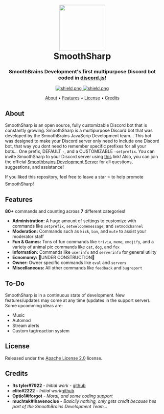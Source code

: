 <h1 align="center">
  <br>
  <a href="https://github.com/TjWit/SmoothSharpBOT"><img height="150" width="150" src="https://camo.githubusercontent.com/a898ae65f500f0590be5c3bc6d9a6d1eec617f083503ac826f6efb6fb26a2c71/68747470733a2f2f63646e2e646973636f72646170702e636f6d2f6174746163686d656e74732f3833333930313536383535343034313430352f3833373530363031333834353235383330342f62383061386165623965633535386530653538633934383565363739383736352e706e67"></a>
  <br>
  SmoothSharp
  <br>
</h1>

<h3 align=center>SmoothBrains Development's first multipurpose Discord bot coded in <a href=https://github.com/discordjs/discord.js>discord.js</a>!</h3>


<div align=center>

  <a href="https://github.com/discordjs">
    <img src="https://img.shields.io/badge/discord.js-v12.3.1-blue.svg?logo=npm" alt="shield.png">
  </a>

  <a href="https://github.com/TjWit/SmoothSharpBOT/blob/LICENSE">
    <img src="https://img.shields.io/badge/license-APACHE%2.0-green" alt="shield.png">
  </a>

</div>

<p align="center">
  <a href="#about">About</a>
  •
  <a href="#features">Features</a>
  •
  <a href="#license">License</a>
  •
  <a href="#credits">Credits</a>
</p>

## About

SmoothSharp is an open source, fully customizable Discord bot that is constantly growing.                 SmoothSharp is a multipurpose Discord bot that was developed by the SmoothBrains JavaScrip Development team... This bot was designed to make your Discord server only need to include one Discord bot, that way you dont need to remember specific prefixes for all your bots... One prefix, DEFAULT `-`, and a CUSTOMIZABLE `-setprefix`. You can invite SmoothSharp to your Discord server using [this](https://discord.com/api/oauth2/authorize?client_id=836362818047049778&permissions=8&scope=bot) link! Also, you can join the official [Smoothbrains Development Server](https://discord.gg/5cJZcGqbuM) for all questions, suggestions, and assistance!

If you liked this repository, feel free to leave a star ⭐ to help promote SmoothSharp!

## Features

**80+** commands and counting across **7** different categories!

  * **Administration:** A huge amount of settings to customize with commands like `setprefix`, `setwelcomemessage`, and `setmodchannel`
  * **Moderation:** Commands such as `kick`, `ban`, and `mute` to assist your moderator staff
  * **Fun & Games:** Tons of fun commands like `trivia`, `meme`, `emojify`, and a variety of animal pic commands like `cat`, `dog`, and `fox`
  * **Information:** Commands like `userinfo` and `serverinfo` for general utility
  * **Ecnomomy:** 🚧UNDER CONSTRUCTION🚧
  * **Owner:** Owner specific commands like `eval` and `servers`
  * **Miscellaneous:** All other commands like `feedback` and `bugreport`

## To-Do

SmoothSharp is in a continuous state of development. New features/updates may come at any time (updates in the support server). Some upcomming ideas are:

  * Music
  * Automod
  * Stream alerts
  * Custom tag/reaction system

## License

Released under the [Apache License 2.0](https://github.com/TjWit/SmoothSharpBOT/blob/main/LICENSE) license.

## Credits

* **!ts tyler#7922** - *Initial work* - [github](https://github.com/TjWit)
* **elite#2222** - *Initial work*[github](https://github.com/EliteHaxy)
* **Optio1#iforgot** - *Moral, and some coding support*
* **muchtek#ihavenoclue** - *Basiclly nothing, only gets credit because hes part of the SmoothBrains Development Team...*
